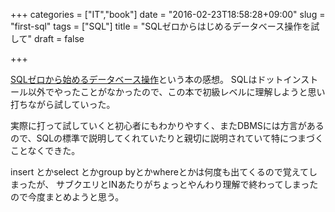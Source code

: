 +++
categories = ["IT","book"]
date = "2016-02-23T18:58:28+09:00"
slug = "first-sql"
tags = ["SQL"]
title = "SQLゼロからはじめるデータベース操作を試して"
draft = false

+++

[SQLゼロから始めるデータベース操作](http://www.amazon.co.jp/CD%E4%BB%98-SQL-%E3%82%BC%E3%83%AD%E3%81%8B%E3%82%89%E3%81%AF%E3%81%98%E3%82%81%E3%82%8B%E3%83%87%E3%83%BC%E3%82%BF%E3%83%99%E3%83%BC%E3%82%B9%E6%93%8D%E4%BD%9C-%E3%83%97%E3%83%AD%E3%82%B0%E3%83%A9%E3%83%9F%E3%83%B3%E3%82%B0%E5%AD%A6%E7%BF%92%E3%82%B7%E3%83%AA%E3%83%BC%E3%82%BA-%E3%83%9F%E3%83%83%E3%82%AF/dp/4798118818/ref=sr_1_1?ie=UTF8&qid=1456564713&sr=8-1&keywords=sql%E3%82%BC%E3%83%AD%E3%81%8B%E3%82%89%E5%A7%8B%E3%82%81%E3%82%8B)という本の感想。
SQLはドットインストール以外でやったことがなかったので、この本で初級レベルに理解しようと思い打ちながら試していった。

実際に打って試していくと初心者にもわかりやすく、またDBMSには方言があるので、SQLの標準で説明してくれていたりと親切に説明されていて特につまづくことなくできた。

insert とかselect とかgroup byとかwhereとかは何度も出てくるので覚えてしまったが、
サブクエリとINあたりがちょっとやんわり理解で終わってしまったので今度まとめようと思う。
